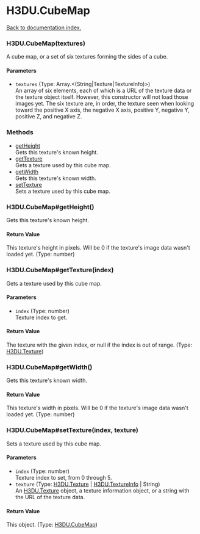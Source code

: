 # H3DU.CubeMap

[Back to documentation index.](index.md)

 <a name='H3DU.CubeMap'></a>
### H3DU.CubeMap(textures)

A cube map, or a set of six textures forming the sides of a cube.

#### Parameters

* `textures` (Type: Array.&lt;(String|Texture|TextureInfo)>)<br>
    An array of six elements, each of which is a URL of the texture data or the texture object itself. However, this constructor will not load those images yet. The six texture are, in order, the texture seen when looking toward the positive X axis, the negative X axis, positive Y, negative Y, positive Z, and negative Z.

### Methods

* [getHeight](#H3DU.CubeMap_getHeight)<br>Gets this texture's known height.
* [getTexture](#H3DU.CubeMap_getTexture)<br>Gets a texture used by this cube map.
* [getWidth](#H3DU.CubeMap_getWidth)<br>Gets this texture's known width.
* [setTexture](#H3DU.CubeMap_setTexture)<br>Sets a texture used by this cube map.

 <a name='H3DU.CubeMap_getHeight'></a>
### H3DU.CubeMap#getHeight()

Gets this texture's known height.

#### Return Value

This texture's height in pixels.
Will be 0 if the texture's image data wasn't loaded yet. (Type: number)

 <a name='H3DU.CubeMap_getTexture'></a>
### H3DU.CubeMap#getTexture(index)

Gets a texture used by this cube map.

#### Parameters

* `index` (Type: number)<br>
    Texture index to get.

#### Return Value

The texture with the given index,
or null if the index is out of range. (Type: <a href="H3DU.Texture.md">H3DU.Texture</a>)

 <a name='H3DU.CubeMap_getWidth'></a>
### H3DU.CubeMap#getWidth()

Gets this texture's known width.

#### Return Value

This texture's width in pixels.
Will be 0 if the texture's image data wasn't loaded yet. (Type: number)

 <a name='H3DU.CubeMap_setTexture'></a>
### H3DU.CubeMap#setTexture(index, texture)

Sets a texture used by this cube map.

#### Parameters

* `index` (Type: number)<br>
    Texture index to set, from 0 through 5.
* `texture` (Type: <a href="H3DU.Texture.md">H3DU.Texture</a> | <a href="H3DU.TextureInfo.md">H3DU.TextureInfo</a> | String)<br>
    An <a href="H3DU.Texture.md">H3DU.Texture</a> object, a texture information object, or a string with the URL of the texture data.

#### Return Value

This object. (Type: <a href="H3DU.CubeMap.md">H3DU.CubeMap</a>)
